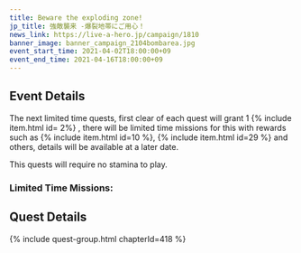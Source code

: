 ```yaml
---
title: Beware the exploding zone!
jp_title: 強敵襲来 -爆裂地帯にご用心！
news_link: https://live-a-hero.jp/campaign/1810
banner_image: banner_campaign_2104bombarea.jpg 
event_start_time: 2021-04-02T18:00:00+09
event_end_time: 2021-04-16T18:00:00+09
---
```


## Event Details

The next limited time quests, first clear of each quest will grant 1 {% include item.html id= 2%} , there will be limited time missions for this with rewards such as {% include item.html id=10 %}, {% include item.html id=29 %} and others, details will be available at a later date.

This quests will require no stamina to play.

### Limited Time Missions: 

## Quest Details

{% include quest-group.html chapterId=418 %}

